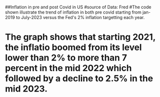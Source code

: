 ##Inflation in pre and post Covid in US
#source of Data: Fred
#The code shown illustrate the trend of inflation in both pre covid starting from jan-2019 to July-2023 versus the Fed's 2% inflation targetting each year. 
# The graph shows that starting 2021, the inflatio boomed from its level lower than 2% to more than 7 percent in the mid 2022 which followed by a decline to 2.5% in the mid 2023. 
